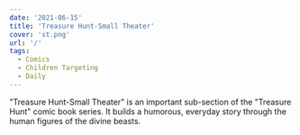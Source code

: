 ```yaml
---
date: '2021-06-15'
title: 'Treasure Hunt-Small Theater'
cover: 'st.png'
url: '/'
tags:
  - Comics
  - Children Targeting
  - Daily  
---
```


"Treasure Hunt-Small Theater" is an important sub-section of the "Treasure Hunt" comic book series. It builds a humorous, everyday story through the human figures of the divine beasts.
